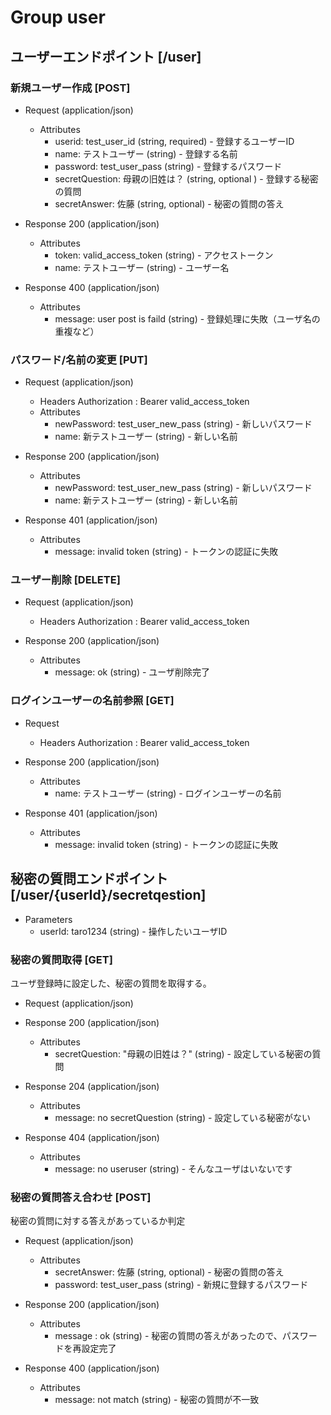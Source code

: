 # Group user

## ユーザーエンドポイント [/user]

### 新規ユーザー作成 [POST]

+ Request (application/json)
    + Attributes
        + userid: test_user_id (string, required) - 登録するユーザーID
        + name: テストユーザー (string) - 登録する名前
        + password: test_user_pass (string) - 登録するパスワード
        + secretQuestion: 母親の旧姓は？ (string, optional ) - 登録する秘密の質問
        + secretAnswer: 佐藤 (string, optional) - 秘密の質問の答え

+ Response 200 (application/json)
    + Attributes
        + token: valid_access_token (string) - アクセストークン
        + name: テストユーザー (string) - ユーザー名

+ Response 400 (application/json)
    + Attributes
        + message: user post is faild (string) - 登録処理に失敗（ユーザ名の重複など）

### パスワード/名前の変更 [PUT]

+ Request (application/json)
    + Headers
        Authorization : Bearer valid_access_token
    + Attributes
        + newPassword: test_user_new_pass (string) - 新しいパスワード
        + name: 新テストユーザー (string) - 新しい名前

+ Response 200 (application/json)
    + Attributes
        + newPassword: test_user_new_pass (string) - 新しいパスワード
        + name: 新テストユーザー (string) - 新しい名前

+ Response 401 (application/json)
    + Attributes
        + message: invalid token (string) - トークンの認証に失敗

        

### ユーザー削除 [DELETE]

+ Request (application/json)
    + Headers
        Authorization : Bearer valid_access_token

+ Response 200 (application/json)
    + Attributes
        + message: ok (string) - ユーザ削除完了

### ログインユーザーの名前参照 [GET]

+ Request
    + Headers
        Authorization : Bearer valid_access_token

+ Response 200 (application/json)
    + Attributes
        + name: テストユーザー (string) - ログインユーザーの名前

+ Response 401 (application/json)
    + Attributes
        + message: invalid token (string) - トークンの認証に失敗


## 秘密の質問エンドポイント [/user/{userId}/secretqestion]

+ Parameters
    + userId: taro1234 (string) - 操作したいユーザID


### 秘密の質問取得 [GET]
ユーザ登録時に設定した、秘密の質問を取得する。

+ Request (application/json)

+ Response 200 (application/json)
    + Attributes
        + secretQuestion: "母親の旧姓は？" (string) - 設定している秘密の質問

+ Response 204 (application/json)
    + Attributes
        + message: no secretQuestion (string) - 設定している秘密がない

+ Response 404 (application/json)
    + Attributes
        + message: no useruser  (string) - そんなユーザはいないです


### 秘密の質問答え合わせ [POST]
秘密の質問に対する答えがあっているか判定

+ Request (application/json)
    + Attributes
        + secretAnswer: 佐藤 (string, optional) - 秘密の質問の答え
        + password: test_user_pass (string) - 新規に登録するパスワード

+ Response 200 (application/json)
    + Attributes
        + message : ok (string) - 秘密の質問の答えがあったので、パスワードを再設定完了

+ Response 400 (application/json)
    + Attributes
        + message: not match (string) - 秘密の質問が不一致